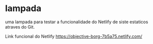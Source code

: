 # lampada
uma lampada para testar a funcionalidade do Netlify de siste estaticos atraves do Git. 


Link funcional do Netlify
https://objective-borg-7b5a75.netlify.com/
